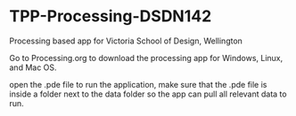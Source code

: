 # TPP-Processing-DSDN142
Processing based app for Victoria School of Design, Wellington

Go to Processing.org to download the processing app for Windows, Linux, and Mac OS. 

open the .pde file to run the application, make sure that the .pde file is inside a folder next to the data folder so the 
app can pull all relevant data to run.
